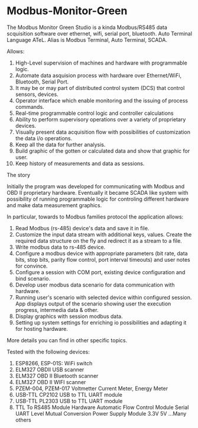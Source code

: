 # Modbus-Monitor-Green
The Modbus Monitor Green Studio is a kinda 
Modbus/RS485 data scquisition software over ethernet, wifi, serial port, bluetooth.
Auto Terminal Language ATeL.
Alias is Modbus Terminal, Auto Terminal, SCADA.

Allows:
1.	High-Level supervision of machines and hardware with programmable logic.
2.	Automate data asquision process with hardware over Ethernet/WiFi, Bluetooth, Serial Port.
3.	It may be or may part of distributed control system (DCS) that control sensors, devices.
4.	Operator interface which enable monitoring and the issuing of process commands.
5.	Real-time programmable control logic and controller calculations
6.	Ability to perform supervisory operations over a variety of proprietary devices.
7.	Visually present data acquisition flow with possibilities of customization the data i/o operations.
8.	Keep all the data for further analysis.
9.	Build graphic of the gotten or calculated data and show that graphic for user.
10.	Keep history of measurements and data as sessions.

The story

Initially the program was developed for communicating with Modbus and OBD II proprietary hardware. Eventually it became SCADA like system with possibility of running programmable logic for controling different hardware and make data measurement graphics.

In particular, towards to Modbus families protocol the application allows:

1.	Read Modbus (rs-485) device's data and save it in file.
2.	Customize the input data stream with additional keys, values. Create the required data structure on the fly and redirect it as a stream to a file.
3.	Write modbus data to rs-485 device.
4.	Configure a modbus device with appropriate parameters (bit rate, data bits, stop bits, parity flow control, port interval timeouts) and user notes for convince.
5.	Configure a session with COM port, existing device configuration and bind scenario. 
6.	Develop user modbus data scenario for data communication with hardware.
7.	Running user's scenario with selected device within configured session. App displays output of the scenario showing user the execution progress, intermedia data & other.
8.	Display graphics with session modbus data.
9.	Setting up system settings for enriching io possibilities and adapting it for hosting hardware.

More details you can find in other specific topics.

Tested with the following devices:
1. ESP8266, ESP-01S: WiFi switch
2. ELM327 OBDII USB scanner
3. ELM327 OBD II Bluetooth scanner
4. ELM327 OBD II WIFI scanner
5. PZEM-004, PZEM-017 Voltmetter Current Meter, Energy Meter
6. USB-TTL CP2102 USB to TTL UART module
7. USB-TTL PL2303 USB to TTL UART module
8. TTL To RS485 Module Hardware Automatic Flow Control Module Serial UART Level Mutual Conversion Power Supply Module 3.3V 5V
...Many others


